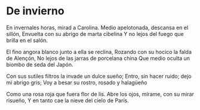 # De invierno

En invernales horas, mirad a Carolina.
Medio apelotonada, descansa en el sillón,
Envuelta con su abrigo de marta cibelina
Y no lejos del fuego que brilla en el salón.

El fino angora blanco junto a ella se reclina,
Rozando con su hocico la falda de Alençón,
No lejos de las jarras de porcelana china
Que medio oculta un biombo de seda del Japón.

Con sus sutiles filtros la invade un dulce sueño;
Entro, sin hacer ruido; dejo mi abrigo gris;
Voy a besar su rostro, rosado y halagüeño

Como una rosa roja que fuera flor de lis.
Abre los ojos, mírame, con su mirar risueño,
Y en tanto cae la nieve del cielo de París. 